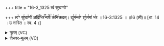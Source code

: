 +++
title = "16-3_1325 त्वं सुष्वाणो"

+++
त्व꣡ꣳ सु꣢ष्वा꣣णो꣡ अद्रि꣢꣯भिर꣣꣬भ्य꣢꣯र्ष꣣ क꣡नि꣢क्रदत्। द्यु꣣म꣢न्त꣢ꣳ शु꣢ष्म꣣मा꣡ भ꣡र ॥ 16-3:1325 ॥ ॥16 (ली)॥ [धा. 14 । उ नास्ति । स्व. 4।]

<details><summary>मूलम् (VC)</summary>

त्व꣡ꣳ सु꣢ष्वा꣣णो꣡ अद्रि꣢꣯भिर꣣꣬भ्य꣢꣯र्ष꣣ क꣡नि꣢क्रदत् । द्यु꣣म꣢न्त꣣ꣳ शु꣢ष्म꣣मा꣡ भ꣢र ॥१३२५॥
</details>

<details><summary>विस्वर-मूलम् (VC)</summary>

त्वꣳ सुष्वाणो अद्रिभिरभ्यर्ष कनिक्रदत् । द्युमन्तꣳ शुष्ममा भर ॥१३२५॥
</details>